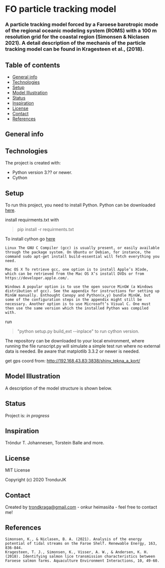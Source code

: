 # FO particle tracking model

### A particle tracking model forced by a Faroese barotropic mode of the regional oceanic modeling system (ROMS) with a 100 m resolution grid for the coastal region (Simonsen & Niclasen 2021). A detail description of the mechanis of the particle tracking model can be found in Kragesteen et al., (2018). 


## Table of contents
* [General info](#general-info)
* [Technologies](#technologies)
* [Setup](#setup)
* [Model Illustration](#model-illustration)
* [Status](#status)
* [Inspiration](#inspiration)
* [License](#license)
* [Contact](#contact)
* [References](#references)


## General info

	
## Technologies
The project is created with:
* Python version 3.?? or newer.
* Cython
	
## Setup
To run this project, you need to install Python. Python can be downloaded [here](https://www.python.org/downloads/).

install requirments.txt with 
>pip install -r requirments.txt

To install cython go [here](https://cython.readthedocs.io/en/stable/src/quickstart/install.html)


    Linux The GNU C Compiler (gcc) is usually present, or easily available through the package system. On Ubuntu or Debian, for instance, the command sudo apt-get install build-essential will fetch everything you need.

    Mac OS X To retrieve gcc, one option is to install Apple’s XCode, which can be retrieved from the Mac OS X’s install DVDs or from https://developer.apple.com/.

    Windows A popular option is to use the open source MinGW (a Windows distribution of gcc). See the appendix for instructions for setting up MinGW manually. Enthought Canopy and Python(x,y) bundle MinGW, but some of the configuration steps in the appendix might still be necessary. Another option is to use Microsoft’s Visual C. One must then use the same version which the installed Python was compiled with.



run 
>"python setup.py build_ext --inplace" to run cython version.

The repository can be downloaded to your local environment, where running the file runscript.py will simulate a simple test run where no external data is needed. Be aware that matplotlib 3.3.2 or newer is needed.

get gps coord from: http://192.168.43.83:3838/shiny_tekna_a_kort/

    
## Model Illustration    
A description of the model structure is shown below.

## Status
Project is: _in progress_

## Inspiration
Tróndur T. Johannesen, Torstein Balle and more.

## License
MIT License

Copyright (c) 2020 TrondurJK

## Contact
Created by [trondkraga@gmail.com](https://github.com/TrondurJK) - onkur heimasíða - feel free to contact me!

## References
    Simonsen, K., & Niclasen, B. A. (2021). Analysis of the energy potential of tidal streams on the Faroe Shelf. Renewable Energy, 163, 836-844.
    Kragesteen, T. J., Simonsen, K., Visser, A. W., & Andersen, K. H. (2018). Identifying salmon lice transmission characteristics between Faroese salmon farms. Aquaculture Environment Interactions, 10, 49-60.